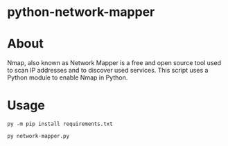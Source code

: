 # python-network-mapper
# About
Nmap, also known as Network Mapper is a free and open source tool used to scan IP addresses and to discover used services.
This script uses a Python module to enable Nmap in Python.

# Usage
``py -m pip install requirements.txt``

``py network-mapper.py``
